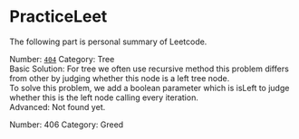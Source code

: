 # PracticeLeet  
   
The following part is personal summary of Leetcode.  
 
Number: [`404`](https://leetcode.com/problems/sum-of-left-leaves/) Category: Tree  
Basic Solution: For tree we often use recursive method this problem differs from other by judging whether this node is a left tree node.  
                To solve this problem, we add a boolean parameter which is isLeft to judge whether this is the left node calling every iteration.  
Advanced: Not found yet.  

Number: 406 Category: Greed
